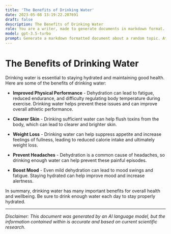 ```yaml
---
title: 'The Benefits of Drinking Water'
date: 2023-05-08 13:19:22.207691
draft: false
description: The Benefits of Drinking Water
role: You are a writer, made to generate documents in markdown format. It is very important that all of the documents you generate are in valid markdown format.
model: gpt-3.5-turbo
prompt: Generate a markdown formatted document about a random topic. At the bottom, include a disclaimer explaining that the document was generated by you. The first line of the document should be the title. Make sure that the entire document is in proper markdown format, using a mix of various tags to make the document visually appealing.
---
```


# The Benefits of Drinking Water

Drinking water is essential to staying hydrated and maintaining good health. Here are some of the benefits of drinking water:

- **Improved Physical Performance** - Dehydration can lead to fatigue, reduced endurance, and difficulty regulating body temperature during exercise. Drinking water helps prevent these issues and can improve overall athletic performance.

- **Clearer Skin** - Drinking sufficient water can help flush toxins from the body, which can lead to clearer and brighter skin.

- **Weight Loss** - Drinking water can help suppress appetite and increase feelings of fullness, leading to reduced calorie intake and ultimately weight loss.

- **Prevent Headaches** - Dehydration is a common cause of headaches, so drinking enough water can help prevent these painful episodes.

- **Boost Mood** - Even mild dehydration can lead to mood swings and fatigue. Staying hydrated can help improve mood and increase alertness.

In summary, drinking water has many important benefits for overall health and wellbeing. Be sure to drink enough water each day to stay properly hydrated.

---

*Disclaimer: This document was generated by an AI language model, but the information contained within is accurate and based on current scientific research.*